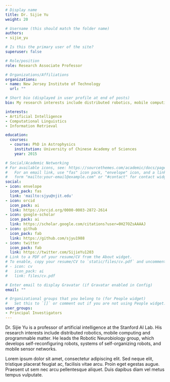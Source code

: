 ```yaml
---
# Display name
title: Dr. Sijie Yu
weight: 20

# Username (this should match the folder name)
authors:
- sijie_yu

# Is this the primary user of the site?
superuser: false

# Role/position
role: Research Associate Professor

# Organizations/Affiliations
organizations:
- name: New Jersey Institute of Technology
  url: ""

# Short bio (displayed in user profile at end of posts)
bio: My research interests include distributed robotics, mobile computing and programmable matter.

interests:
- Artificial Intelligence
- Computational Linguistics
- Information Retrieval

education:
  courses:
  - course: PhD in Astrophysics
    institution: University of Chinese Academy of Sciences 
    year: 2015

# Social/Academic Networking
# For available icons, see: https://sourcethemes.com/academic/docs/page-builder/#icons
#   For an email link, use "fas" icon pack, "envelope" icon, and a link in the
#   form "mailto:your-email@example.com" or "#contact" for contact widget.
social:
- icon: envelope
  icon_pack: fas
  link: 'mailto:sjyu@njit.edu'
- icon: orcid
  icon_pack: ai
  link: https://orcid.org/0000-0003-2872-2614 
- icon: google-scholar
  icon_pack: ai
  link: https://scholar.google.com/citations?user=0H27OZsAAAAJ
- icon: github
  icon_pack: fab
  link: https://github.com/sjyu1988
- icon: twitter
  icon_pack: fab
  link: https://twitter.com/SijieYu1203
# Link to a PDF of your resume/CV from the About widget.
# To enable, copy your resume/CV to `static/files/cv.pdf` and uncomment the lines below.
# - icon: cv
#   icon_pack: ai
#   link: files/cv.pdf

# Enter email to display Gravatar (if Gravatar enabled in Config)
email: ""

# Organizational groups that you belong to (for People widget)
#   Set this to `[]` or comment out if you are not using People widget.
user_groups:
- Principal Investigators
---
```


Dr. Sijie Yu is a professor of artificial intelligence at the Stanford AI Lab. His research interests include distributed robotics, mobile computing and programmable matter. He leads the Robotic Neurobiology group, which develops self-reconfiguring robots, systems of self-organizing robots, and mobile sensor networks.

Lorem ipsum dolor sit amet, consectetur adipiscing elit. Sed neque elit, tristique placerat feugiat ac, facilisis vitae arcu. Proin eget egestas augue. Praesent ut sem nec arcu pellentesque aliquet. Duis dapibus diam vel metus tempus vulputate.
